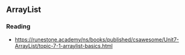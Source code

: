 
## ArrayList

### Reading
- https://runestone.academy/ns/books/published/csawesome/Unit7-ArrayList/topic-7-1-arraylist-basics.html

